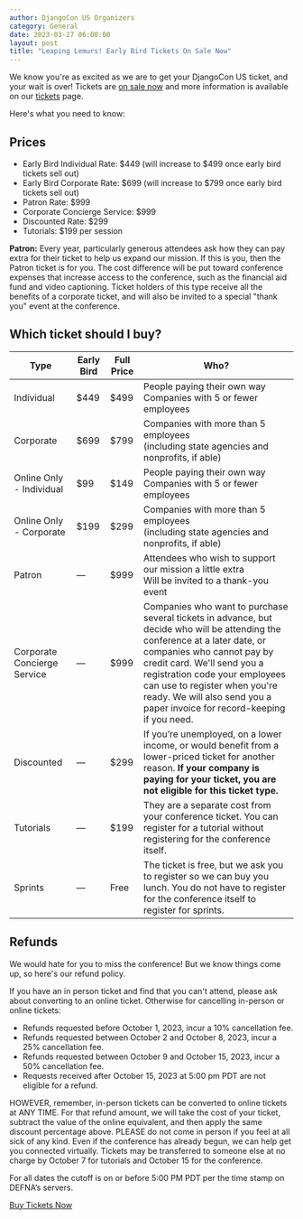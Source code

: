 ```yaml
---
author: DjangoCon US Organizers
category: General
date: 2023-03-27 06:00:00
layout: post
title: "Leaping Lemurs! Early Bird Tickets On Sale Now"
---
```

We know you're as excited as we are to get your DjangoCon US ticket, and your wait is over! Tickets are [on sale now]({{site.ticket_link}}) and more information is available on our [tickets](/tickets/) page.

Here's what you need to know:

## Prices

- Early Bird Individual Rate: $449 (will increase to $499 once early bird tickets sell out)
- Early Bird Corporate Rate: $699 (will increase to $799 once early bird tickets sell out)
- Patron Rate: $999
- Corporate Concierge Service: $999
- Discounted Rate: $299
- Tutorials: $199 per session

**Patron:** Every year, particularly generous attendees ask how they can pay extra for their ticket to help us expand our mission. If this is you, then the Patron ticket is for you. The cost difference will be put toward conference expenses that increase access to the conference, such as the financial aid fund and video captioning. Ticket holders of this type receive all the benefits of a corporate ticket, and will also be invited to a special "thank you" event at the conference.

## Which ticket should I buy?

<table>
     <thead>
      <tr>
       <th>Type</th>
       <th>Early Bird</th>
       <th>Full Price</th>
       <th>Who?</th>
      </tr>
     </thead>
     <tbody>
      <tr>
       <td>Individual</td>
       <td>$449</td>
       <td>$499</td>
       <td><div>People paying their own way</div><div>Companies with 5 or fewer employees</div></td>
      </tr>
      <tr>
       <td>Corporate</td>
       <td>$699</td>
       <td>$799</td>
       <td><div>Companies with more than 5 employees</div><div>(including state agencies and nonprofits, if able)</div></td>
      </tr>
      <tr>
        <td>Online Only - Individual</td>
        <td>$99</td>
        <td>$149</td>
        <td><div>People paying their own way</div><div>Companies with 5 or fewer employees</div></td>
      </tr>
      <tr>
        <td>Online Only - Corporate</td>
        <td>$199</td>
        <td>$299</td>
        <td><div>Companies with more than 5 employees</div><div>(including state agencies and nonprofits, if able)</div></td>
      </tr>
      <tr>
       <td>Patron</td>
       <td>&mdash;</td>
       <td>$999</td>
       <td><div>Attendees who wish to support our mission a little extra</div><div>Will be invited to a thank-you event</div></td>
      </tr>
      <tr>
       <td>Corporate Concierge Service</td>
       <td>&mdash;</td>
       <td>$999</td>
       <td>Companies who want to purchase several tickets in advance, but decide who will be attending the conference at a later date, or companies who cannot pay by credit card. We'll send you a registration code your employees can use to register when you're ready. We will also send you a paper invoice for record-keeping if you need.</td>
      </tr>
      <tr>
       <td>Discounted</td>
       <td>&mdash;</td>
       <td>$299</td>
       <td>If you’re unemployed, on a lower income, or would benefit from a lower-priced ticket for another reason. <strong>If your company is paying for your ticket, you are not eligible for this ticket type.</strong></td>
      </tr>
      <tr>
       <td>Tutorials</td>
       <td>&mdash;</td>
       <td>$199</td>
       <td>They are a separate cost from your conference ticket. You can register for a tutorial without registering for the conference itself.</td>
      </tr>
      <tr>
       <td>Sprints</td>
       <td>&mdash;</td>
       <td>Free</td>
       <td>The ticket is free, but we ask you to register so we can buy you lunch. You do not have to register for the conference itself to register for sprints.</td>
      </tr>
     </tbody>
    </table>


## Refunds

We would hate for you to miss the conference! But we know things come up, so here's our refund policy.

If you have an in person ticket and find that you can't attend, please ask about converting to an online ticket.
Otherwise for cancelling in-person or online tickets:

- Refunds requested before October 1, 2023, incur a 10% cancellation fee.
- Refunds requested between October 2 and October 8, 2023, incur a 25% cancellation fee.
- Refunds requested between October 9 and October 15, 2023, incur a 50% cancellation fee.
- Requests received after October 15, 2023 at 5:00 pm PDT are not eligible for a refund.

HOWEVER, remember, in-person tickets can be converted to online tickets at ANY TIME. For that refund amount, we will take the cost of your ticket, subtract the value of the online equivalent, and then apply the same discount percentage above.
PLEASE do not come in person if you feel at all sick of any kind. Even if the conference has already begun, we can help get you connected virtually.
Tickets may be transferred to someone else at no charge by October 7 for tutorials and October 15 for the conference.

For all dates the cutoff is on or before 5:00 PM PDT per the time stamp on DEFNA’s servers.

<div class="row column">
    <div class="medium-5 medium-centered column">
        <div class="button-group expanded">
            <a 
                class="button"
                href="{{ site.ticket_link }}"
                target="_blank">Buy Tickets Now</a>
        </div>
    </div>
</div>
